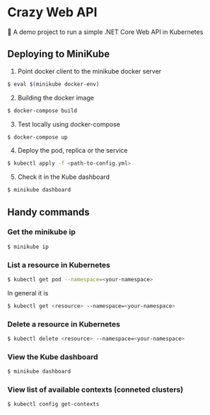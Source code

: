 # Crazy Web API

:hammer: A demo project to run a simple .NET Core Web API in Kubernetes

## Deploying to MiniKube

1. Point docker client to the minikube docker server

```sh
$ eval $(minikube docker-env)
```

2. Building the docker image

```sh
$ docker-compose build
```

3. Test locally using docker-compose

```sh
$ docker-compose up
```

4. Deploy the pod, replica or the service

```sh
$ kubectl apply -f <path-to-config.yml>
```

5. Check it in the Kube dashboard

```sh
$ minikube dashboard
```

## Handy commands

### Get the minikube ip

```sh
$ minikube ip
```

### List a resource in Kubernetes

```sh
$ kubectl get pod --namespace=<your-namespace>
```

In general it is

```sh
$ kubectl get <resource> --namespace=<your-namespace>
```

### Delete a resource in Kubernetes

```sh
$ kubectl delete <resource> --namespace=<your-namespace>
```

### View the Kube dashboard

```sh
$ minikube dashboard
```

### View list of available contexts (conneted clusters)

```sh
$ kubectl config get-contexts
```
